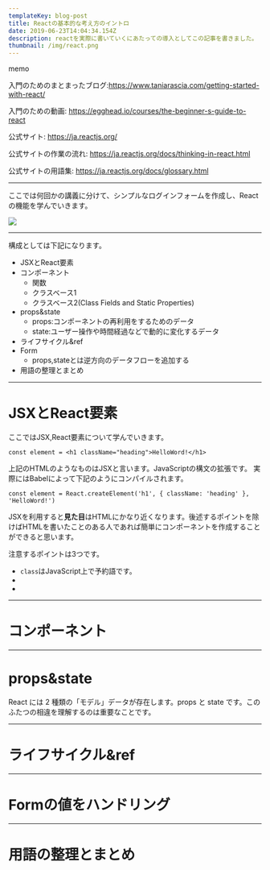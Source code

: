 ```yaml
---
templateKey: blog-post
title: Reactの基本的な考え方のイントロ
date: 2019-06-23T14:04:34.154Z
description: reactを実際に書いていくにあたっての導入としてこの記事を書きました。
thumbnail: /img/react.png
---
```

memo

入門のためのまとまったブログ:https://www.taniarascia.com/getting-started-with-react/

入門のための動画: https://egghead.io/courses/the-beginner-s-guide-to-react

公式サイト: https://ja.reactjs.org/

公式サイトの作業の流れ: https://ja.reactjs.org/docs/thinking-in-react.html

公式サイトの用語集: https://ja.reactjs.org/docs/glossary.html

- - -

ここでは何回かの講義に分けて、シンプルなログインフォームを作成し、Reactの機能を学んでいきます。



![](/img/react-form.gif)



- - -

構成としては下記になります。

* JSXとReact要素
* コンポーネント
  * 関数
  * クラスベース1
  * クラスベース2(Class Fields and Static Properties)
* props&state
  * props:コンポーネントの再利用をするためのデータ
  * state:ユーザー操作や時間経過などで動的に変化するデータ
* ライフサイクル&ref
* Form
  * props,stateとは逆方向のデータフローを追加する
* 用語の整理とまとめ

- - -

# JSXとReact要素

ここではJSX,React要素について学んでいきます。

```javascript:title= 
const element = <h1 className="heading">HelloWord!</h1>
```

上記のHTMLのようなものはJSXと言います。JavaScriptの構文の拡張です。
実際にはBabelによって下記のようにコンパイルされます。

```javascript:title= 
const element = React.createElement('h1', { className: 'heading' }, 'HelloWord!')
```

JSXを利用すると**見た目**はHTMLにかなり近くなります。後述するポイントを除けばHTMLを書いたことのある人であれば簡単にコンポーネントを作成することができると思います。

注意するポイントは3つです。
- `class`はJavaScript上で予約語です。
-
-



- - -

# コンポーネント

- - -

# props&state

React には 2 種類の「モデル」データが存在します。props と state です。このふたつの相違を理解するのは重要なことです。

- - -

# ライフサイクル&ref

- - -

# Formの値をハンドリング

- - -

# 用語の整理とまとめ
